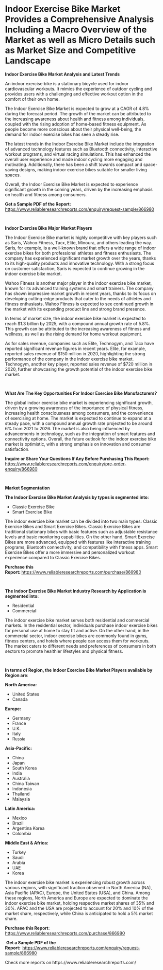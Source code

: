 <p><h1>Indoor Exercise Bike Market Provides a Comprehensive Analysis Including a Macro Overview of the Market as well as Micro Details such as Market Size and Competitive Landscape</h1></p><p><strong>Indoor Exercise Bike Market Analysis and Latest Trends</strong></p>
<p><p>An indoor exercise bike is a stationary bicycle used for indoor cardiovascular workouts. It mimics the experience of outdoor cycling and provides users with a challenging and effective workout option in the comfort of their own home.</p><p>The Indoor Exercise Bike Market is expected to grow at a CAGR of 4.8% during the forecast period. The growth of the market can be attributed to the increasing awareness about health and fitness among individuals, coupled with the rising adoption of home-based fitness equipment. As people become more conscious about their physical well-being, the demand for indoor exercise bikes has seen a steady rise.</p><p>The latest trends in the Indoor Exercise Bike Market include the integration of advanced technology features such as Bluetooth connectivity, interactive workout programs, and virtual racing simulations. This has enhanced the overall user experience and made indoor cycling more engaging and motivating. Additionally, there has been a shift towards compact and space-saving designs, making indoor exercise bikes suitable for smaller living spaces.</p><p>Overall, the Indoor Exercise Bike Market is expected to experience significant growth in the coming years, driven by the increasing emphasis on health and fitness among consumers.</p></p>
<p><strong>Get a Sample PDF of the Report:&nbsp;</strong> <a href="https://www.reliableresearchreports.com/enquiry/request-sample/866980">https://www.reliableresearchreports.com/enquiry/request-sample/866980</a></p>
<p>&nbsp;</p>
<p><strong>Indoor Exercise Bike Major Market Players</strong></p>
<p><p>The Indoor Exercise Bike market is highly competitive with key players such as Saris, Wahoo Fitness, Tacx, Elite, Minoura, and others leading the way. Saris, for example, is a well-known brand that offers a wide range of indoor exercise bikes for both professional athletes and fitness enthusiasts. The company has experienced significant market growth over the years, thanks to its high-quality products and innovative technology. With a strong focus on customer satisfaction, Saris is expected to continue growing in the indoor exercise bike market.</p><p>Wahoo Fitness is another major player in the indoor exercise bike market, known for its advanced training systems and smart trainers. The company has shown impressive market growth in recent years, thanks to its focus on developing cutting-edge products that cater to the needs of athletes and fitness enthusiasts. Wahoo Fitness is expected to see continued growth in the market with its expanding product line and strong brand presence.</p><p>In terms of market size, the indoor exercise bike market is expected to reach $1.3 billion by 2025, with a compound annual growth rate of 5.8%. This growth can be attributed to the increasing awareness of fitness and wellness, as well as the rising demand for home workout equipment.</p><p>As for sales revenue, companies such as Elite, Technogym, and Tacx have reported significant revenue figures in recent years. Elite, for example, reported sales revenue of $150 million in 2020, highlighting the strong performance of the company in the indoor exercise bike market. Technogym, another key player, reported sales revenue of $720 million in 2020, further showcasing the growth potential of the indoor exercise bike market.</p></p>
<p>&nbsp;</p>
<p><strong>What Are The Key Opportunities For Indoor Exercise Bike Manufacturers?</strong></p>
<p><p>The global indoor exercise bike market is experiencing significant growth, driven by a growing awareness of the importance of physical fitness, increasing health consciousness among consumers, and the convenience of exercising at home. The market is expected to continue to expand at a steady pace, with a compound annual growth rate projected to be around 6% from 2021 to 2026. The market is also being influenced by advancements in technology, such as the integration of smart features and connectivity options. Overall, the future outlook for the indoor exercise bike market is optimistic, with a strong emphasis on innovation and consumer satisfaction.</p></p>
<p><strong>Inquire or Share Your Questions If Any Before Purchasing This Report:</strong> <a href="https://www.reliableresearchreports.com/enquiry/pre-order-enquiry/866980">https://www.reliableresearchreports.com/enquiry/pre-order-enquiry/866980</a></p>
<p>&nbsp;</p>
<p><strong>Market Segmentation</strong></p>
<p><strong>The Indoor Exercise Bike Market Analysis by types is segmented into:</strong></p>
<p><ul><li>Classic Exercise Bike</li><li>Smart Exercise Bike</li></ul></p>
<p><p>The indoor exercise bike market can be divided into two main types: Classic Exercise Bikes and Smart Exercise Bikes. Classic Exercise Bikes are traditional stationary bikes with basic features such as adjustable resistance levels and basic monitoring capabilities. On the other hand, Smart Exercise Bikes are more advanced, equipped with features like interactive training programs, Bluetooth connectivity, and compatibility with fitness apps. Smart Exercise Bikes offer a more immersive and personalized workout experience compared to Classic Exercise Bikes.</p></p>
<p><strong>Purchase this Report:&nbsp;</strong><a href="https://www.reliableresearchreports.com/purchase/866980">https://www.reliableresearchreports.com/purchase/866980</a></p>
<p>&nbsp;</p>
<p><strong>The Indoor Exercise Bike Market Industry Research by Application is segmented into:</strong></p>
<p><ul><li>Residential</li><li>Commercial</li></ul></p>
<p><p>The indoor exercise bike market serves both residential and commercial markets. In the residential sector, individuals purchase indoor exercise bikes for personal use at home to stay fit and active. On the other hand, in the commercial sector, indoor exercise bikes are commonly found in gyms, fitness centers, and hotels where people can access them for workouts. The market caters to different needs and preferences of consumers in both sectors to promote healthier lifestyles and physical fitness.</p></p>
<p>&nbsp;</p>
<p><strong>In terms of Region, the Indoor Exercise Bike Market Players available by Region are:</strong></p>
<p>
    <p> <strong> North America: </strong>
        <ul>
            <li>United States</li>
            <li>Canada</li>
        </ul>
        </p> 
    <p> <strong> Europe: </strong>
        <ul>
            <li>Germany</li>
            <li>France</li>
            <li>U.K.</li>
            <li>Italy</li>
            <li>Russia</li>
        </ul>
        </p> 
    <p> <strong> Asia-Pacific: </strong>
        <ul>
            <li>China</li>
            <li>Japan</li>
            <li>South Korea</li>
            <li>India</li>
            <li>Australia</li>
            <li>China Taiwan</li>
            <li>Indonesia</li>
            <li>Thailand</li>
            <li>Malaysia</li>
        </ul>
        </p> 
    <p> <strong> Latin America: </strong>
        <ul>
            <li>Mexico</li>
            <li>Brazil</li>
            <li>Argentina Korea</li>
            <li>Colombia</li>
        </ul>
        </p> 
    <p> <strong> Middle East & Africa: </strong>
        <ul>
            <li>Turkey</li>
            <li>Saudi</li>
            <li>Arabia</li>
            <li>UAE</li>
            <li>Korea</li>
        </ul>
    </p>
    </p>
<p><p>The indoor exercise bike market is experiencing robust growth across various regions, with significant traction observed in North America (NA), Asia Pacific (APAC), Europe, the United States (USA), and China. Among these regions, North America and Europe are expected to dominate the indoor exercise bike market, holding respective market shares of 35% and 30%. APAC and the USA are projected to account for 20% and 10% of the market share, respectively, while China is anticipated to hold a 5% market share.</p></p>
<p><strong>Purchase this Report: </strong><a href="https://www.reliableresearchreports.com/purchase/866980">https://www.reliableresearchreports.com/purchase/866980</a></p>
<p>&nbsp;<strong>Get a Sample PDF of the Report:&nbsp;&nbsp;</strong><a href="https://www.reliableresearchreports.com/enquiry/request-sample/866980">https://www.reliableresearchreports.com/enquiry/request-sample/866980</a></p>
<p><strong></strong></p>
<p>Check more reports on https://www.reliableresearchreports.com/</p>